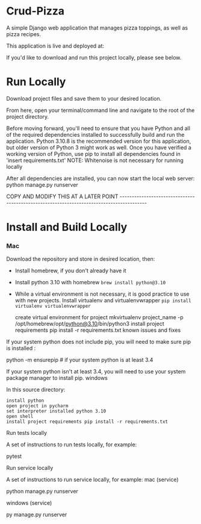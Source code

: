 # Crud-Pizza
A simple Django web application that manages pizza toppings, as well as pizza recipes. 

This application is live and deployed at: 

If you'd like to download and run this project locally, please see below.

# Run Locally 
Download project files and save them to your desired location. 

From here, open your terminal/command line and navigate to the root of the project directory. 

Before moving forward, you'll need to ensure that you have Python and all of the required dependencies installed to successfully build and run the application. Python 3.10.8 is the recommended version for this application, but older version of Python 3 might work as well. Once you have verified a working version of Python, use pip to install all dependencies found in 'insert requirements.txt'
NOTE: Whitenoise is not necessary for running locally

After all dependencies are installed, you can now start the local web server: python manage.py runserver

COPY AND MODIFY THIS AT A LATER POINT -----------------------------------------------------------------------------------------
# Install and Build Locally
### Mac

Download the repository and store in desired location, then:

* Install homebrew, if you don't already have it
* Install python 3.10 with homebrew ```brew install python@3.10```
* While a virtual environment is not necessary, it is good practice to use with new projects. Install virtualenv and virtualenvwrapper ```pip install virtualenv virtualenvwrapper```
    
    create virtual environment for project mkvirtualenv project_name -p /opt/homebrew/opt/python@3.10/bin/python3
    install project requirements pip install -r requirements.txt
known issues and fixes

If your system python does not include pip, you will need to make sure pip is installed :

python -m ensurepip # if your system python is at least 3.4

If your system python isn't at least 3.4, you will need to use your system package manager to install pip.
windows

In this source directory:

    install python
    open project in pycharm
    set interpreter installed python 3.10
    open shell
    install project requirements pip install -r requirements.txt

Run tests locally

A set of instructions to run tests locally, for example:

pytest

Run service locally

A set of instructions to run service locally, for example:
mac (service)

python manage.py runserver

windows (service)

py manage.py runserver
